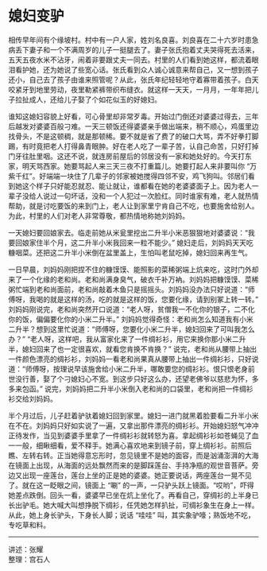 # 媳妇变驴

相传早年间有个缘坡村。村中有一户人家，姓刘名良喜。刘良喜在二十六岁时患急病丢下妻子和一个不满周岁的儿子一挺腿去了。妻子张氏抱着丈夫哭得死去活来，五天五夜水米不沾牙，闹着非要跟丈夫一同去。村里的人们看到她这样，都流着眼泪看护她，还为她说了些宽心话。张氏看到众人诚心诚意来帮自己，又一想到孩子还小，自己去了孩子由谁来照管呢？从此，张氏年纪轻轻地守着寡带着孩子。白天咬紧牙到地里劳动，夜里勒紧裤带织布缝衣。就这样一天天，一月月，一年年把儿子拉扯成人，还给儿子娶了个如花似玉的好媳妇。

谁知这媳妇容貌上好看，可心骨里却非常歹毒。开始过门倒还对婆婆过得去，三年后越发对婆婆百般刁难。一天三顿饭还得婆婆亲手做出端来，稍不顺心，鸡蛋里边找骨头，不是这顿稠，就是那顿稀。要不就是省了费了的破口大骂，弄不好拳打脚踢，有时竟把老人打得鼻青眼肿。好在老人吃了一辈子苦，认自己命苦，只好打掉门牙往肚里咽。这还不说，就连房前屋后的邻居没有一家和她处好的。今天打东家，明天骂西家。她要骂起人来三天三夜不打重篇儿。她要打起人来非要叫你 “万紫千红”。好端端一块住了几辈子的邻家被她搅得四邻不安，鸡飞狗叫。邻居们看到她这个样子只好能忍就忍、能让就让，谁都看在她的老婆婆面子上。因为老人一辈子没给人说过一句坏话，没和一个人犯过一次脸红。同时谁家有难，老人就热情帮助，就是讨吃要饭的来到门上，老人让到家里宁肯自己不吃，也要施舍给别人。为此，村里的人们对老人非常尊敬，都热情地称她刘妈妈。

一天媳妇要回娘家去。临走前她从米瓮里挖出二升半小米恶狠狠地对婆婆说：“我要回娘家住半个月，这二升半小米我回来一粒不能少。” 媳妇走后，刘妈妈天天吃糠咽菜。还把这二升半小米倒在盆里盖上，生怕叫老鼠吃掉，媳妇回来再生气。

一日早晨，刘妈妈刚把捏不住的糠馍馍、能照影的菜稀粥端上炕来吃，这时门外却来了一个化缘的老和尚。老和尚满身臭气，破衣千补万衲。刘妈妈把糠馍馍、菜稀粥忙端到老和尚面前，老和尚敲着木鱼只是摇摇头。刘妈妈没办法只好说道：“师傅呀，我喝的就是这样的汤，吃的就是这样的饭，您要化缘，请到别冢上转一转。” 刘妈妈刚说完，老和尚突然开口说道：“老人呀，贫僧我一不化你的银子，二不化你的饭，偏偏要化你的小米二升半。” 刘妈妈觉得奇怪：老和尚怎么知道我有小米二升半？想到这里忙说道：“师傅呀，您要化小米二升半，媳妇回来了可叫我怎么办？” “老人呀，这样吧，我从富家化来了一件绸衫衫，用它来换你那小米二升半，媳妇回来了也一定很喜欢，就看您肯换不肯换？” 说完，老和尚从腰带上抽出一件颜色漂亮的绸衫衫，刘妈妈一看老和尚果真从腰带上抽出一件绸衫衫，只好说道：“师傅呀，按理说早该施舍给小米二升半，哪敢要您的绸衫衫。恨只恨老身前世没行善，娶了个刁媳妇心不宽。到这步只好这么办，还望老佛爷以慈悲为怀，多多来包函。” 说完，刘妈妈把二升半小米倒入老和尚的口袋里，老和尚把一件绸衫衫交给刘妈妈。

半个月过后，儿子赶着驴驮着媳妇回到家里。媳妇一进门就黑着脸要看二升半小米在不在。刘妈妈只好如实说了一遍，又拿出那件漂亮的绸衫衫。开始媳妇怒气冲冲正待发作，当见到婆婆手里拿了一件绸衫衫就转怒为喜。拿起绸衫衫如苍蝇见了血一一般，细瞅细看，爱不释手。她满心喜欢地来到镜子前，穿上绸衫衫。前照后瞧、左转右转。正当她得意忘形时，忽见镜里不是她的面容，而是汹涌澎湃的大海在镜面上出现，从海面的远处飘然而来的是脚踩莲台、手持净瓶的观世音菩萨。旁边又出现一座莲台，莲台上坐的正是她的婆婆。她正要说话，两座莲台一晃不见了。就在这一眨眼之间，镜面上 “唰” 的一声，一只驴头跃上镜面。“哎哟”，吓得她差点跌倒。回头一看，婆婆早已坐在炕上坐化了。再看自己，穿绸衫的上半身已长出驴毛。她大喊大叫想挣脱下绸衫，任凭她怎样扒扯，可绸衫象生在身上一样。从此，她上身长驴头，下身长人脚；说话 “哇哇” 叫，其实象驴嚎；熟饭地不吃，专吃草和料。

---

讲述：张耀  
整理：宫石人
